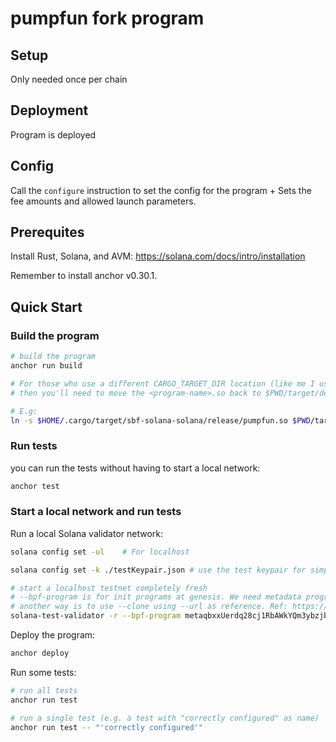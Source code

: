 # pumpfun fork program

## Setup

Only needed once per chain

## Deployment

Program is deployed

## Config

Call the `configure` instruction to set the config for the program +
Sets the fee amounts and allowed launch parameters.

## Prerequites

Install Rust, Solana, and AVM: https://solana.com/docs/intro/installation

Remember to install anchor v0.30.1.

## Quick Start

### Build the program

```bash
# build the program
anchor run build

# For those who use a different CARGO_TARGET_DIR location (like me I used ${userHome}/.cargo/target)
# then you'll need to move the <program-name>.so back to $PWD/target/deploy/<program-name.so>.

# E.g:
ln -s $HOME/.cargo/target/sbf-solana-solana/release/pumpfun.so $PWD/target/deploy/pumpfun.so
```

### Run tests

you can run the tests without having to start a local network:

```bash
anchor test
```

### Start a local network and run tests

Run a local Solana validator network:

```bash
solana config set -ul    # For localhost

solana config set -k ./testKeypair.json # use the test keypair for simplicity

# start a localhost testnet completely fresh
# --bpf-program is for init programs at genesis. We need metadata program.
# another way is to use --clone using --url as reference. Ref: https://www.anchor-lang.com/docs/manifest#test-validator
solana-test-validator -r --bpf-program metaqbxxUerdq28cj1RbAWkYQm3ybzjb6a8bt518x1s spl-programs/metadata.so
```

Deploy the program:

```bash
anchor deploy
```

Run some tests:

```bash
# run all tests
anchor run test

# run a single test (e.g. a test with "correctly configured" as name)
anchor run test -- "'correctly configured'"
```
